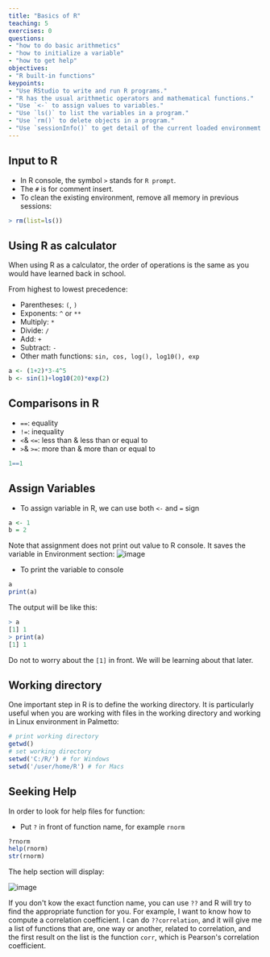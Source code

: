 ```yaml
---
title: "Basics of R"
teaching: 5
exercises: 0
questions:
- "how to do basic arithmetics"
- "how to initialize a variable"
- "how to get help"
objectives:
- "R built-in functions"
keypoints:
- "Use RStudio to write and run R programs."
- "R has the usual arithmetic operators and mathematical functions."
- "Use `<-` to assign values to variables."
- "Use `ls()` to list the variables in a program."
- "Use `rm()` to delete objects in a program."
- "Use `sessionInfo()` to get detail of the current loaded environmemt and packages"
---
```


## Input to R
- In R console, the symbol `>` stands for `R prompt`.
- The `#` is for comment insert.
- To clean the existing environment, remove all memory in previous sessions:

```r
> rm(list=ls())
```

## Using R as calculator
When using R as a calculator, the order of operations is the same as you
would have learned back in school.

From highest to lowest precedence:

 * Parentheses: `(`, `)`
 * Exponents: `^` or `**`
 * Multiply: `*`
 * Divide: `/`
 * Add: `+`
 * Subtract: `-`
 * Other math functions: `sin, cos, log(), log10(), exp`

```r
a <- (1+2)*3-4^5
b <- sin(1)+log10(20)*exp(2)
```

## Comparisons in R
* `==`: equality
* `!=`: inequality 
* `<`& `<=`: less than & less than or equal to
* `>`& `>=`: more than & more than or equal to

```r
1==1
```

## Assign Variables
- To assign variable in R, we can use both `<-` and `=` sign

```r
a <- 1
b = 2
```

Note that assignment does not print out value to R console. It saves the variable in Environment section:
![image](https://user-images.githubusercontent.com/43855029/114053543-09479a00-985d-11eb-965a-88462449ea89.png)

- To print the variable to console

```r
a
print(a)
```

The output will be like this:

```r
> a
[1] 1
> print(a)
[1] 1
```
Do not to worry about the `[1]` in front. We will be learning about that later.

## Working directory
One important step in R is to define the working directory. It is particularly useful when you are working with files in the working directory and working in Linux environment in Palmetto:

```r
# print working directory
getwd()
# set working directory
setwd('C:/R/') # for Windows
setwd('/user/home/R') # for Macs
```
## Seeking Help
In order to look for help files for function:
* Put `?` in front of function name, for example `rnorm` 

```r
?rnorm
help(rnorm)
str(rnorm)
```
The help section will display:

![image](https://user-images.githubusercontent.com/43855029/114055446-c981b200-985e-11eb-8207-1347edd1f62f.png)

If you don't kow the exact function name, you can use `??` and R will try to find the appropriate function for you. For example, I want to know how to compute a correlation coefficient. I can do `??correlation`, and it will give me a list of functions that are, one way or another, related to correlation, and the first result on the list is the function `corr`, which is Pearson's correlation coefficient.
